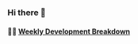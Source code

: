 ### Hi there 👋

<!--
**vsedov/vsedov** is a ✨ _special_ ✨ repository because its `README.md` (this file) appears on your GitHub profile.

Here are some ideas to get you started:

- 🔭 I’m currently working on ...
- 🌱 I’m currently learning ...
- 👯 I’m looking to collaborate on ...
- 🤔 I’m looking for help with ...
- 💬 Ask me about ...
- 📫 How to reach me: ...
- 😄 Pronouns: ...
- ⚡ Fun fact: ...
-->
#### 🏊‍♂️ <a href="https://gist.github.com/vsedov/b7ae11ae916cc3eb529c054e1afad6e2" target="_blank">Weekly Development Breakdown</a>

<!-- code_time starts -->


<!-- code_time ends -->
